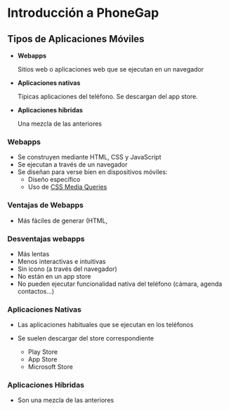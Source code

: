 # Introducción a PhoneGap



## Tipos de Aplicaciones Móviles

- **Webapps** 
    
    Sitios web o aplicaciones web que se ejecutan en un navegador
    
- **Aplicaciones nativas**

    Típicas aplicaciones del teléfono. Se descargan del app store.   
    
- **Aplicaciones híbridas**

    Una mezcla de las anteriores

### Webapps

* Se construyen mediante HTML, CSS y JavaScript
* Se ejecutan a través de un navegador
* Se diseñan para verse bien en dispositivos móviles:
    - Diseño específico
    - Uso de [CSS Media Queries](https://developer.mozilla.org/es/docs/CSS/Media_queries)

### Ventajas de Webapps
* Más fáciles de generar (HTML, 
        
### Desventajas webapps
* Más lentas
* Menos interactivas e intuitivas
* Sin icono (a través del navegador)
* No están en un app store 
* No pueden ejecutar funcionalidad nativa del teléfono (cámara, agenda contactos...)

### Aplicaciones Nativas

* Las aplicaciones habituales que se ejecutan en los teléfonos

* Se suelen descargar del store correspondiente
    * Play Store
    * App Store
    * Microsoft Store


### Aplicaciones Híbridas
* Son una mezcla de las anteriores




#### 



